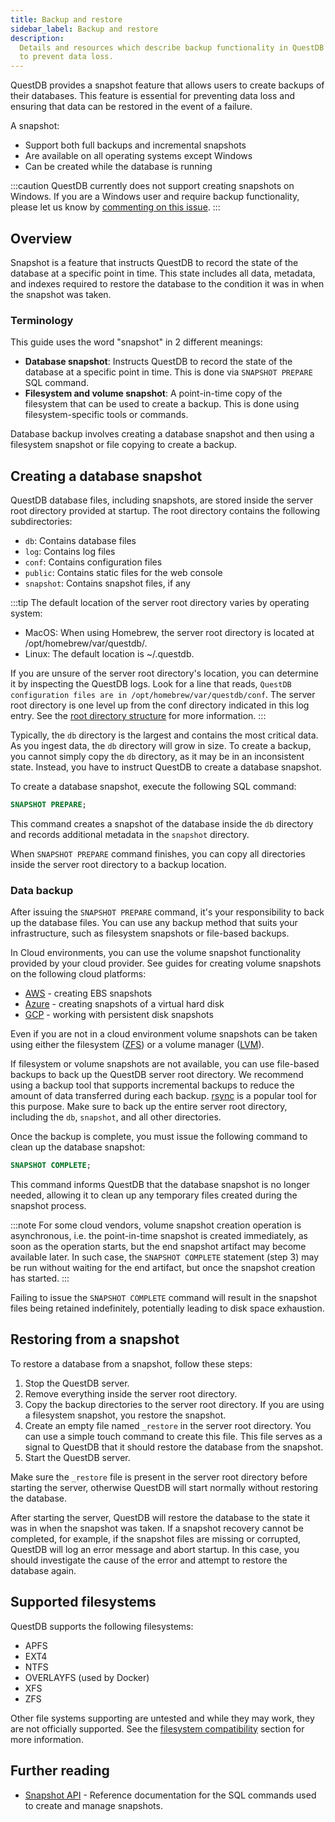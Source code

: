 ```yaml
---
title: Backup and restore
sidebar_label: Backup and restore
description:
  Details and resources which describe backup functionality in QuestDB as means
  to prevent data loss.
---
```


QuestDB provides a snapshot feature that allows users to create backups of their
databases. This feature is essential for preventing data loss and ensuring that
data can be restored in the event of a failure.

A snapshot:

- Support both full backups and incremental snapshots
- Are available on all operating systems except Windows
- Can be created while the database is running

:::caution
QuestDB currently does not support creating snapshots on Windows.
If you are a Windows user and require backup functionality, please let us know
by [commenting on this issue](https://github.com/questdb/questdb/issues/4811).
:::


## Overview

Snapshot is a feature that instructs QuestDB to record the state of the database
at a specific point in time. This state includes all data, metadata, and indexes
required to restore the database to the condition it was in when the snapshot was taken.

### Terminology

This guide uses the word "snapshot" in 2 different meanings:

- **Database snapshot**: Instructs QuestDB to record the state of the database at a specific point in time. This is done
  via `SNAPSHOT PREPARE` SQL command.
- **Filesystem and volume snapshot**: A point-in-time copy of the filesystem that can be used to create a backup. This is done
  using filesystem-specific tools or commands.

Database backup involves creating a database snapshot and then using a filesystem snapshot or file copying to create a
backup.

## Creating a database snapshot

QuestDB database files, including snapshots, are stored inside the server root
directory provided at startup. The root directory contains the following subdirectories:

- `db`: Contains database files
- `log`: Contains log files
- `conf`: Contains configuration files
- `public`: Contains static files for the web console
- `snapshot`: Contains snapshot files, if any

:::tip
The default location of the server root directory varies by operating system:

- MacOS: When using Homebrew, the server root directory is located at /opt/homebrew/var/questdb/.
- Linux: The default location is ~/.questdb.

If you are unsure of the server root directory's location, you can determine it by
inspecting the QuestDB logs. Look for a line that
reads, `QuestDB configuration files are in /opt/homebrew/var/questdb/conf`. The server root directory is one level up
from the conf directory indicated in this log entry.
See the [root directory structure](/docs/concept/root-directory-structure/) for more information.
:::

Typically, the `db` directory is the largest and contains the most critical data.
As you ingest data, the `db` directory will grow in size. To create a backup,
you cannot simply copy the `db` directory, as it may be in an inconsistent state.
Instead, you have to instruct QuestDB to create a database snapshot.

To create a database snapshot, execute the following SQL command:

```sql
SNAPSHOT PREPARE;
```

This command creates a snapshot of the database inside the `db` directory and records
additional metadata in the `snapshot` directory.

When `SNAPSHOT PREPARE` command finishes, you can copy all directories inside
the server root directory to a backup location.

### Data backup

After issuing the `SNAPSHOT PREPARE` command, it's your responsibility to back up the database files.
You can use any backup method that suits your infrastructure, such as filesystem snapshots or file-based backups.

In Cloud environments, you can use the volume snapshot functionality provided by your cloud provider.
See guides for creating volume snapshots on the following cloud platforms:

- [AWS](https://docs.aws.amazon.com/AWSEC2/latest/UserGuide/ebs-creating-snapshot.html) -
  creating EBS snapshots
- [Azure](https://docs.microsoft.com/en-us/azure/virtual-machines/snapshot-copy-managed-disk?tabs=portal) -
  creating snapshots of a virtual hard disk
- [GCP](https://cloud.google.com/compute/docs/disks/create-snapshots) - working
  with persistent disk snapshots

Even if you are not in a cloud environment volume snapshots can be taken using either the
filesystem ([ZFS](https://ubuntu.com/tutorials/using-zfs-snapshots-clones#1-overview)) or a volume
manager ([LVM](https://docs.redhat.com/en/documentation/red_hat_enterprise_linux/8/html/configuring_and_managing_logical_volumes/snapshot-of-logical-volumes_configuring-and-managing-logical-volumes#snapshot-of-logical-volumes_configuring-and-managing-logical-volumes)).

If filesystem or volume snapshots are not available, you can use file-based backups to back up the QuestDB server root directory.
We recommend using a backup tool that supports incremental backups to reduce the amount of data transferred during each
backup. [rsync](https://linux.die.net/man/1/rsync) is a popular tool for this purpose. Make sure to back up
the entire server root directory, including the `db`, `snapshot`, and all other directories.

Once the backup is complete, you must issue the following command to clean up the database snapshot:

```sql
SNAPSHOT COMPLETE;
```

This command informs QuestDB that the database snapshot is no longer needed,
allowing it to clean up any temporary files created during the snapshot process.

:::note
For some cloud vendors, volume snapshot creation operation is asynchronous,
i.e. the point-in-time snapshot is created immediately, as soon as the operation
starts, but the end snapshot artifact may become available later. In such case,
the `SNAPSHOT COMPLETE` statement (step 3) may be run without waiting for the
end artifact, but once the snapshot creation has started.
:::

Failing to issue the `SNAPSHOT COMPLETE` command will result in the snapshot files
being retained indefinitely, potentially leading to disk space exhaustion.

## Restoring from a snapshot

To restore a database from a snapshot, follow these steps:

1. Stop the QuestDB server.
2. Remove everything inside the server root directory.
3. Copy the backup directories to the server root directory. If you are using a filesystem snapshot, you restore the
   snapshot.
4. Create an empty file named `_restore` in the server root directory. You can use a simple touch command to create this
   file.
   This file serves as a signal to QuestDB that it should restore the database from the snapshot.
5. Start the QuestDB server.

Make sure the `_restore` file is present in the server root directory before starting the server,
otherwise QuestDB will start normally without restoring the database.

After starting the server, QuestDB will restore the database to the state it was in when the snapshot was taken.
If a snapshot recovery cannot be completed, for example, if the snapshot files are missing or corrupted,
QuestDB will log an error message and abort startup. In this case, you should investigate the cause of the error
and attempt to restore the database again.

## Supported filesystems

QuestDB supports the following filesystems:

- APFS
- EXT4
- NTFS
- OVERLAYFS (used by Docker)
- XFS
- ZFS

Other file systems supporting are untested and while they may work,
they are not officially supported. See
the [filesystem compatibility](/docs/deployment/capacity-planning/#supported-filesystems) section for more information.

## Further reading

- [Snapshot API](/docs/reference/sql/snapshot/) - Reference documentation for the SQL commands used to create and manage
  snapshots.